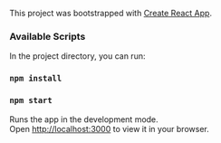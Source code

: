 This project was bootstrapped with [Create React App](https://github.com/facebook/create-react-app).

### Available Scripts

In the project directory, you can run:

### `npm install`

### `npm start`

Runs the app in the development mode.\
Open [http://localhost:3000](http://localhost:3000) to view it in your browser.
